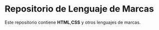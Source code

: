 # Repositorio de Lenguaje de Marcas
Este repositorio contiene **HTML**,**CSS** y otros lenguajes de marcas.
